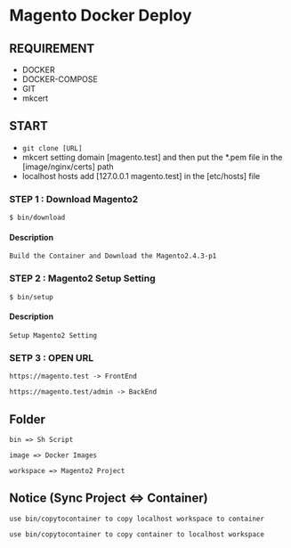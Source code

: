 # Magento Docker Deploy

## REQUIREMENT

- DOCKER
- DOCKER-COMPOSE
- GIT
- mkcert

## START
- `git clone [URL]`
- mkcert setting domain [magento.test] and then put the *.pem file in the [image/nginx/certs] path
- localhost hosts add [127.0.0.1 magento.test] in the [etc/hosts] file

### STEP 1 : Download Magento2
`$ bin/download `

#### Description 
`Build the Container and Download the Magento2.4.3-p1`

### STEP 2 : Magento2 Setup Setting
`$ bin/setup`

#### Description
`Setup Magento2 Setting`

### SETP 3 : OPEN URL
`https://magento.test -> FrontEnd`

`https://magento.test/admin -> BackEnd`


## Folder

`bin => Sh Script`

`image => Docker Images`

`workspace => Magento2 Project`

## Notice (Sync Project <=> Container)
`use bin/copytocontainer to copy localhost workspace to container`

`use bin/copytocontainer to copy container to localhost workspace`